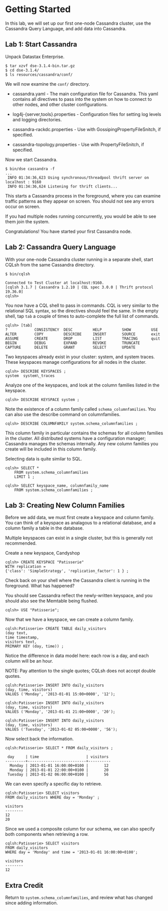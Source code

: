 Getting Started
===============

In this lab, we will set up our first one-node Cassandra cluster, use
the Cassandra Query Language, and add data into Cassandra.


Lab 1: Start Cassandra
----------------------
Unpack Datastax Enterprise.

    $ tar xzvf dse-3.1.4-bin.tar.gz
    $ cd dse-3.1.4/
    $ ls resources/cassandra/conf/

We will now examine the `conf/` directory.

* cassandra.yaml - The main configuration file for Cassandra. This yaml
contains all directives to pass into the system on how to connect to
other nodes, and other cluster configurations.

* log4j-{server,tools}.properties - Configuration files for setting log
levels and logging directories.

* cassandra-rackdc.properties - Use with GossipingPropertyFileSnitch, if
specified.

* cassandra-topology.properties - Use with PropertyFileSnitch, if specified.

Now we start Cassandra.

    $ bin/dse cassandra -f
    ...
     INFO 01:34:36,623 Using synchronous/threadpool thrift server on localhost : 9160
     INFO 01:34:36,624 Listening for thrift clients...

This starts a Cassandra process in the foreground, where you can examine
traffic patterns as they appear on screen. You should not see any errors
occur on screen.

If you had multiple nodes running concurrently, you would be able to see
them join the system.

Congratulations! You have started your first Cassandra node.


Lab 2: Cassandra Query Language
-------------------------------
With your one-node Cassandra cluster running in a separate shell, start
CQLsh from the same Cassandra directory.

    $ bin/cqlsh

    Connected to Test Cluster at localhost:9160.
    [cqlsh 3.1.7 | Cassandra 1.2.10 | CQL spec 3.0.0 | Thrift protocol 19.36.0]
    cqlsh>

You now have a CQL shell to pass in commands. CQL is very similar to the
relational SQL syntax, so the directives should feel the same. In the
empty shell, tap `tab` a couple of times to auto-complete the full list
of commands.

    cqlsh> [tab]
    ?            CONSISTENCY  DESC         HELP         SHOW         USE
    ALTER        COPY         DESCRIBE     INSERT       SOURCE       exit
    ASSUME       CREATE       DROP         LIST         TRACING      quit
    BEGIN        DEBUG        EXPAND       REVOKE       TRUNCATE
    CAPTURE      DELETE       GRANT        SELECT       UPDATE

Two keyspaces already exist in your cluster: system, and system traces.
These keyspaces manage configurations for all nodes in the cluster.

    cqlsh> DESCRIBE KEYSPACES ;
    system  system\_traces

Analyze one of the keyspaces, and look at the column families listed in
the keyspace.

    cqlsh> DESCRIBE KEYSPACE system ;

Note the existence of a column family called `schema_columnfamilies`. You
can also use the describe command on columnfamilies.

    cqlsh> DESCRIBE COLUMNFAMILY system.schema_columnfamilies ;

This column family in particular contains the schemas for all column
families in the cluster. All distributed systems have a configuration
manager; Cassandra manages the schemas internally. Any new column
families you create will be included in this column family.

Selecting data is quite similar to SQL.

    cqlsh> SELECT *
        FROM system.schema_columnfamilies
        LIMIT 1 ;

    cqlsh> SELECT keyspace_name, columnfamily_name
        FROM system.schema_columnfamilies ;


Lab 3: Creating New Column Families
-----------------------------------
Before we add data, we must first create a keyspace and column family.
You can think of a keyspace as analagous to a relational database,
and a column family a table in the database.

Multiple keyspaces can exist in a single cluster, but this is generally
not recommended.

Create a new keyspace, Candyshop

    cqlsh> CREATE KEYSPACE "Patisserie"
    WITH replication = 
    {'class': 'SimpleStrategy', 'replication_factor': 1 } ;

Check back on your shell where the Cassandra client is running in the
foreground. What has happened?

You should see Cassandra reflect the newly-written keyspace, and you
should also see the Memtable being flushed.

    cqlsh> USE "Patisserie";

Now that we have a keyspace, we can create a column family.

    cqlsh:Patisserie> CREATE TABLE daily_visitors
    (day text,
    time timestamp,
    visitors text,
    PRIMARY KEY (day, time)) ;

Notice the difference in data model here: each row is a day, and each
column will be an hour.

NOTE: Pay attention to the single quotes; CQLsh does not accept double quotes.

    cqlsh:Patisserie> INSERT INTO daily_visitors
    (day, time, visitors)
    VALUES ('Monday', '2013-01-01 15:00+0000', '12');

    cqlsh:Patisserie> INSERT INTO daily_visitors
    (day, time, visitors)
    VALUES ('Monday', '2013-01-01 21:00+0000', '20');

    cqlsh:Patisserie> INSERT INTO daily_visitors
    (day, time, visitors)
    VALUES ('Tuesday', '2013-01-02 05:00+0000', '56');

Now select back the information.

    cqlsh:Patisserie> SELECT * FROM daily_visitors ;

     day     | time                     | visitors
    ---------+--------------------------+----------
      Monday | 2013-01-01 16:00:00+0100 |       12
      Monday | 2013-01-01 22:00:00+0100 |       20
     Tuesday | 2013-01-02 06:00:00+0100 |       56

We can even specify a specific day to retrieve.

    cqlsh:Patisserie> SELECT visitors
    FROM daily_visitors WHERE day = 'Monday' ;

    visitors
    --------
    12
    20

Since we used a composite column for our schema, we can also specify
both components when retrieving a row.

    cqlsh:Patisserie> SELECT visitors
    FROM daily_visitors
    WHERE day = 'Monday' and time = '2013-01-01 16:00:00+0100';

    visitors
    --------
    12


Extra Credit
------------
Return to `system.schema_columnfamilies`, and review what has changed
since adding information.
